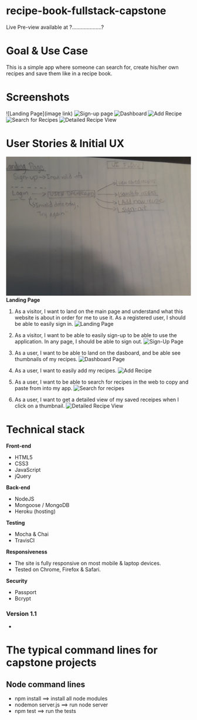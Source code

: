 # recipe-book-fullstack-capstone
Live Pre-view available at ?....................?

# Goal & Use Case

This is a simple app where someone can search for, create his/her own recipes and save them like in a recipe book.

# Screenshots
![Landing Page](image link)
![Sign-up page]()
![Dashboard]()
![Add Recipe]()
![Search for Recipes]()
![Detailed Recipe View]()
# User Stories & Initial UX
![UI Flow](git-hub-images/ui-flow.jpg)
**Landing Page**

1. As a visitor, I want to land on the main page and understand what this website is about in order for me to use it. As a registered user, I should be able to easily sign in.
![Landing Page](https://github.com/blancahc/recipe-book-fullstack-capstone/blob/master/git-hub-images/landing.PNG)

2. As a visitor, I want to be able to easily sign-up to be able to use the application. In any page, I should be able to sign out.
![Sign-Up Page](https://github.com/blancahc/recipe-book-fullstack-capstone/blob/master/git-hub-images/signup.PNG)

3. As a user, I want to be able to land on the dasboard, and be able see thumbnails of my recipes.
![Dashboard Page](https://github.com/blancahc/recipe-book-fullstack-capstone/blob/master/git-hub-images/user-dashboard.PNG)

4. As a user, I want to easily add my recipes.
![Add Recipe](https://github.com/blancahc/recipe-book-fullstack-capstone/blob/master/git-hub-images/add-recipe.PNG)

5. As a user, I want to be able to search for recipes in the web to copy and paste from into my app.
![Search for recipes](https://github.com/blancahc/recipe-book-fullstack-capstone/blob/master/git-hub-images/search-recipe.PNG)

6. As a user, I want to get a detailed view of my saved receipes when I click on a thumbnail.
![Detailed Recipe View](https://github.com/blancahc/recipe-book-fullstack-capstone/blob/master/git-hub-images/Detailed-view.PNG)

# Technical stack

**Front-end**
 * HTML5
 * CSS3
 * JavaScript
 * jQuery

**Back-end**
 * NodeJS
 * Mongoose / MongoDB
 * Heroku (hosting)

**Testing**
 * Mocha & Chai
 * TravisCI

**Responsiveness**
 * The site is fully responsive on most mobile & laptop devices.
 * Tested on Chrome, Firefox & Safari.

**Security**
 * Passport
 * Bcrypt

### Version 1.1
 *

#  The typical command lines for capstone projects

## Node command lines
* npm install ==> install all node modules
* nodemon server.js ==> run node server
* npm test ==> run the tests

